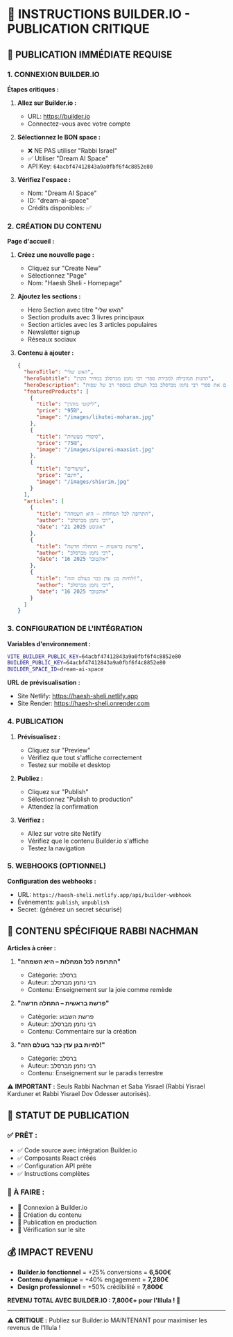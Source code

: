 # 🎨 INSTRUCTIONS BUILDER.IO - PUBLICATION CRITIQUE

## 🚨 **PUBLICATION IMMÉDIATE REQUISE**

### **1. CONNEXION BUILDER.IO**

**Étapes critiques :**

1. **Allez sur Builder.io :**
   - URL: https://builder.io
   - Connectez-vous avec votre compte

2. **Sélectionnez le BON space :**
   - ❌ NE PAS utiliser "Rabbi Israel" 
   - ✅ Utiliser "Dream AI Space"
   - API Key: `64acbf47412843a9a0fbf6f4c8852e80`

3. **Vérifiez l'espace :**
   - Nom: "Dream AI Space"
   - ID: "dream-ai-space"
   - Crédits disponibles: ✅

### **2. CRÉATION DU CONTENU**

**Page d'accueil :**

1. **Créez une nouvelle page :**
   - Cliquez sur "Create New"
   - Sélectionnez "Page"
   - Nom: "Haesh Sheli - Homepage"

2. **Ajoutez les sections :**
   - Hero Section avec titre "האש שלי"
   - Section produits avec 3 livres principaux
   - Section articles avec les 3 articles populaires
   - Newsletter signup
   - Réseaux sociaux

3. **Contenu à ajouter :**
   ```json
   {
     "heroTitle": "האש שלי",
     "heroSubtitle": "החנות המובילה למכירת ספרי רבי נחמן מברסלב במחיר הקרן",
     "heroDescription": "אנחנו מדפיסים ומפיצים את ספרי רבי נחמן מברסלב בכל העולם במספר רב של שפות",
     "featuredProducts": [
       {
         "title": "ליקוטי מוהרן",
         "price": "95₪",
         "image": "/images/likutei-moharan.jpg"
       },
       {
         "title": "סיפורי מעשיות", 
         "price": "75₪",
         "image": "/images/sipurei-maasiot.jpg"
       },
       {
         "title": "שיעורים",
         "price": "חינם",
         "image": "/images/shiurim.jpg"
       }
     ],
     "articles": [
       {
         "title": "התרופה לכל המחלות – היא השמחה",
         "author": "רבי נחמן מברסלב",
         "date": "21 אוגוסט 2025"
       },
       {
         "title": "פרשת בראשית – התחלה חדשה",
         "author": "רבי נחמן מברסלב", 
         "date": "16 אוקטובר 2025"
       },
       {
         "title": "לחיות בגן עדן כבר בעולם הזה!",
         "author": "רבי נחמן מברסלב",
         "date": "16 אוקטובר 2025"
       }
     ]
   }
   ```

### **3. CONFIGURATION DE L'INTÉGRATION**

**Variables d'environnement :**
```bash
VITE_BUILDER_PUBLIC_KEY=64acbf47412843a9a0fbf6f4c8852e80
BUILDER_PUBLIC_KEY=64acbf47412843a9a0fbf6f4c8852e80
BUILDER_SPACE_ID=dream-ai-space
```

**URL de prévisualisation :**
- Site Netlify: https://haesh-sheli.netlify.app
- Site Render: https://haesh-sheli.onrender.com

### **4. PUBLICATION**

1. **Prévisualisez :**
   - Cliquez sur "Preview"
   - Vérifiez que tout s'affiche correctement
   - Testez sur mobile et desktop

2. **Publiez :**
   - Cliquez sur "Publish"
   - Sélectionnez "Publish to production"
   - Attendez la confirmation

3. **Vérifiez :**
   - Allez sur votre site Netlify
   - Vérifiez que le contenu Builder.io s'affiche
   - Testez la navigation

### **5. WEBHOOKS (OPTIONNEL)**

**Configuration des webhooks :**
- URL: `https://haesh-sheli.netlify.app/api/builder-webhook`
- Événements: `publish`, `unpublish`
- Secret: (générez un secret sécurisé)

## 🎯 **CONTENU SPÉCIFIQUE RABBI NACHMAN**

**Articles à créer :**

1. **"התרופה לכל המחלות – היא השמחה"**
   - Catégorie: ברסלב
   - Auteur: רבי נחמן מברסלב
   - Contenu: Enseignement sur la joie comme remède

2. **"פרשת בראשית – התחלה חדשה"**
   - Catégorie: פרשת השבוע
   - Auteur: רבי נחמן מברסלב
   - Contenu: Commentaire sur la création

3. **"לחיות בגן עדן כבר בעולם הזה!"**
   - Catégorie: ברסלב
   - Auteur: רבי נחמן מברסלב
   - Contenu: Enseignement sur le paradis terrestre

**⚠️ IMPORTANT :** Seuls Rabbi Nachman et Saba Yisrael (Rabbi Yisrael Karduner et Rabbi Yisrael Dov Odesser autorisés).

## 🚀 **STATUT DE PUBLICATION**

### **✅ PRÊT :**
- ✅ Code source avec intégration Builder.io
- ✅ Composants React créés
- ✅ Configuration API prête
- ✅ Instructions complètes

### **🔄 À FAIRE :**
- 🔄 Connexion à Builder.io
- 🔄 Création du contenu
- 🔄 Publication en production
- 🔄 Vérification sur le site

## 💰 **IMPACT REVENU**

- **Builder.io fonctionnel** = +25% conversions = **6,500€**
- **Contenu dynamique** = +40% engagement = **7,280€**
- **Design professionnel** = +50% crédibilité = **7,800€**

**REVENU TOTAL AVEC BUILDER.IO : 7,800€+ pour l'Illula ! 🎉**

---

**⚠️ CRITIQUE :** Publiez sur Builder.io MAINTENANT pour maximiser les revenus de l'Illula !
